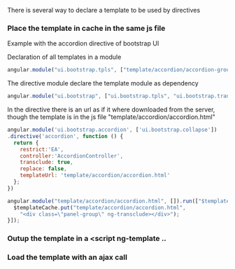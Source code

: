 There is several way to declare a template to be used by directives

### Place the template in cache in the same js file


Example with the accordion directive of bootstrap UI 

Declaration of all templates in a module
````js
angular.module("ui.bootstrap.tpls", ["template/accordion/accordion-group.html","template/accordion/accordion.html","template/alert/alert.html","template/carousel/carousel.html","template/carousel/slide.html","template/datepicker/datepicker.html","template/datepicker/day.html","template/datepicker/month.html","template/datepicker/popup.html","template/datepicker/year.html","template/modal/backdrop.html","template/modal/window.html","template/pagination/pager.html","template/pagination/pagination.html","template/tooltip/tooltip-html-unsafe-popup.html","template/tooltip/tooltip-popup.html","template/popover/popover.html","template/progressbar/bar.html","template/progressbar/progress.html","template/progressbar/progressbar.html","template/rating/rating.html","template/tabs/tab.html","template/tabs/tabset.html","template/timepicker/timepicker.html","template/typeahead/typeahead-match.html","template/typeahead/typeahead-popup.html"]);
````

The directive module declare the template module as dependency
````js 
angular.module("ui.bootstrap", ["ui.bootstrap.tpls", "ui.bootstrap.transition","ui.bootstrap.collapse","ui.bootstrap.accordion","ui.bootstrap.alert","ui.bootstrap.bindHtml","ui.bootstrap.buttons","ui.bootstrap.carousel","ui.bootstrap.dateparser","ui.bootstrap.position","ui.bootstrap.datepicker","ui.bootstrap.dropdown","ui.bootstrap.modal","ui.bootstrap.pagination","ui.bootstrap.tooltip","ui.bootstrap.popover","ui.bootstrap.progressbar","ui.bootstrap.rating","ui.bootstrap.tabs","ui.bootstrap.timepicker","ui.bootstrap.typeahead"]);
````
In the directive there is an url as if it where downloaded from the server, though the template is in the js file 
"template/accordion/accordion.html"
````js
angular.module('ui.bootstrap.accordion', ['ui.bootstrap.collapse'])
.directive('accordion', function () {
  return {
    restrict:'EA',
    controller:'AccordionController',
    transclude: true,
    replace: false,
    templateUrl: 'template/accordion/accordion.html'
  };
})
````

````js
angular.module("template/accordion/accordion.html", []).run(["$templateCache", function($templateCache) {
  $templateCache.put("template/accordion/accordion.html",
    "<div class=\"panel-group\" ng-transclude></div>");
}]);
````

### Outup the template in a <script ng-template .. 



### Load the template with an ajax call 